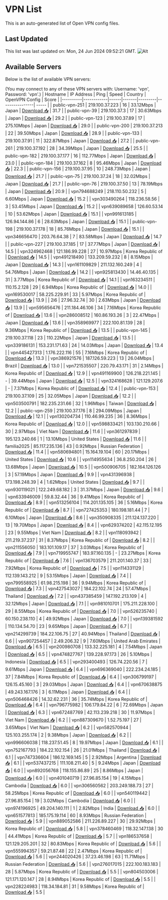 # VPN List

This is an auto-generated list of Open VPN config files.

## Last Updated

This list was last updated on: Mon, 24 Jun 2024 09:52:21 GMT.
![Alt](https://repobeats.axiom.co/api/embed/186b98318ef1479477931607c1ad7d823f12451f.svg "Repobeats analytics image")

## Available Servers

Below is the list of available VPN servers:

(You may connect to any of these VPN servers with: Username: 'vpn', Password: 'vpn'.)
| Hostname | IP Address | Ping | Speed | Country | OpenVPN Config | Score |
|----------|------------|------|-------|---------|----------------| ----- |
| public-vpn-251 | 219.100.37.223 | 16 | 33.12Mbps | Japan | [Download 📥](./configs/server_0_JP.ovpn) | 31.7 |
| public-vpn-39 | 219.100.37.3 | 17 | 30.63Mbps | Japan | [Download 📥](./configs/server_1_JP.ovpn) | 29.2 |
| public-vpn-123 | 219.100.37.89 | 17 | 275.10Mbps | Japan | [Download 📥](./configs/server_2_JP.ovpn) | 29.0 |
| public-vpn-200 | 219.100.37.213 | 22 | 39.50Mbps | Japan | [Download 📥](./configs/server_3_JP.ovpn) | 28.9 |
| public-vpn-133 | 219.100.37.91 | 11 | 322.87Mbps | Japan | [Download 📥](./configs/server_4_JP.ovpn) | 27.2 |
| public-vpn-261 | 219.100.37.192 | 28 | 34.39Mbps | Japan | [Download 📥](./configs/server_5_JP.ovpn) | 25.5 |
| public-vpn-182 | 219.100.37.177 | 16 | 112.77Mbps | Japan | [Download 📥](./configs/server_6_JP.ovpn) | 23.0 |
| public-vpn-184 | 219.100.37.162 | 8 | 95.46Mbps | Japan | [Download 📥](./configs/server_7_JP.ovpn) | 22.3 |
| public-vpn-156 | 219.100.37.95 | 10 | 248.73Mbps | Japan | [Download 📥](./configs/server_8_JP.ovpn) | 21.7 |
| public-vpn-75 | 219.100.37.24 | 18 | 32.02Mbps | Japan | [Download 📥](./configs/server_9_JP.ovpn) | 21.7 |
| public-vpn-76 | 219.100.37.50 | 13 | 78.19Mbps | Japan | [Download 📥](./configs/server_10_JP.ovpn) | 20.9 |
| vpn794688249 | 218.110.50.232 | 5 | 6.60Mbps | Japan | [Download 📥](./configs/server_11_JP.ovpn) | 15.2 |
| vpn303490264 | 118.236.58.56 | 3 | 53.45Mbps | Japan | [Download 📥](./configs/server_12_JP.ovpn) | 15.2 |
| vpn639089658 | 126.60.53.14 | 10 | 53.62Mbps | Japan | [Download 📥](./configs/server_13_JP.ovpn) | 15.1 |
| vpn991613185 | 126.94.144.86 | 6 | 28.63Mbps | Japan | [Download 📥](./configs/server_14_JP.ovpn) | 15.1 |
| public-vpn-198 | 219.100.37.178 | 18 | 85.76Mbps | Japan | [Download 📥](./configs/server_15_JP.ovpn) | 15.1 |
| vpn346656470 | 203.76.64.38 | 7 | 83.58Mbps | Japan | [Download 📥](./configs/server_16_JP.ovpn) | 14.7 |
| public-vpn-227 | 219.100.37.185 | 17 | 37.77Mbps | Japan | [Download 📥](./configs/server_17_JP.ovpn) | 14.5 |
| vpn324962468 | 121.186.99.228 | 27 | 10.97Mbps | Korea Republic of | [Download 📥](./configs/server_18_KR.ovpn) | 14.5 |
| vpn491218490 | 133.209.59.232 | 8 | 8.15Mbps | Japan | [Download 📥](./configs/server_19_JP.ovpn) | 14.3 |
| vpn161109829 | 211.132.160.249 | 4 | 54.76Mbps | Japan | [Download 📥](./configs/server_20_JP.ovpn) | 14.2 |
| vpn925813430 | 14.46.40.135 | 31 | 3.77Mbps | Korea Republic of | [Download 📥](./configs/server_21_KR.ovpn) | 14.1 |
| vpn163234511 | 110.15.2.128 | 29 | 6.94Mbps | Korea Republic of | [Download 📥](./configs/server_22_KR.ovpn) | 14.0 |
| vpn169530017 | 58.225.229.91 | 33 | 5.97Mbps | Korea Republic of | [Download 📥](./configs/server_23_KR.ovpn) | 13.9 |
| 2i6 | 27.96.32.74 | 30 | 2.63Mbps | Japan | [Download 📥](./configs/server_24_JP.ovpn) | 13.9 |
| vpn595656476 | 211.184.46.106 | 34 | 7.16Mbps | Korea Republic of | [Download 📥](./configs/server_25_KR.ovpn) | 13.6 |
| vpn286008512 | 160.86.193.26 | 3 | 22.47Mbps | Japan | [Download 📥](./configs/server_26_JP.ovpn) | 13.6 |
| vpn358969977 | 222.100.81.139 | 28 | 9.36Mbps | Korea Republic of | [Download 📥](./configs/server_27_KR.ovpn) | 13.5 |
| public-vpn-145 | 219.100.37.118 | 23 | 110.22Mbps | Japan | [Download 📥](./configs/server_28_JP.ovpn) | 13.5 |
| vpn339186131 | 153.231.171.63 | 24 | 14.03Mbps | Japan | [Download 📥](./configs/server_29_JP.ovpn) | 13.4 |
| vpn445427313 | 1.176.222.116 | 55 | 7.16Mbps | Korea Republic of | [Download 📥](./configs/server_30_KR.ovpn) | 13.3 |
| vpn386921576 | 187.126.59.223 | 13 | 26.04Mbps | Brazil | [Download 📥](./configs/server_31_BR.ovpn) | 13.0 |
| vpn721535507 | 220.79.43.171 | 31 | 2.14Mbps | Korea Republic of | [Download 📥](./configs/server_32_KR.ovpn) | 12.9 |
| vpn491169900 | 126.218.221.145 | - | 39.44Mbps | Japan | [Download 📥](./configs/server_33_JP.ovpn) | 12.5 |
| vpn324168628 | 121.129.207.6 | - | 7.37Mbps | Korea Republic of | [Download 📥](./configs/server_34_KR.ovpn) | 12.4 |
| public-vpn-153 | 219.100.37.109 | 25 | 32.05Mbps | Japan | [Download 📥](./configs/server_35_JP.ovpn) | 12.2 |
| vpn503500791 | 182.235.231.66 | 32 | 1.96Mbps | Taiwan | [Download 📥](./configs/server_36_TW.ovpn) | 12.2 |
| public-vpn-259 | 219.100.37.176 | 8 | 294.09Mbps | Japan | [Download 📥](./configs/server_37_JP.ovpn) | 12.1 |
| vpn130204734 | 110.46.99.235 | 36 | 8.36Mbps | Korea Republic of | [Download 📥](./configs/server_38_KR.ovpn) | 12.0 |
| vpn598833421 | 103.130.210.66 | 30 | 2.97Mbps | Viet Nam | [Download 📥](./configs/server_39_VN.ovpn) | 11.6 |
| vpn361297839 | 195.123.240.66 | 1 | 13.10Mbps | United States | [Download 📥](./configs/server_40_US.ovpn) | 11.6 |
| familia2025 | 85.117.235.136 | 43 | 0.92Mbps | Russian Federation | [Download 📥](./configs/server_41_RU.ovpn) | 11.4 |
| vpn580694801 | 15.164.19.104 | 60 | 20.17Mbps | United States | [Download 📥](./configs/server_42_US.ovpn) | 10.6 |
| vpn114955634 | 36.8.250.204 | 26 | 13.68Mbps | Japan | [Download 📥](./configs/server_43_JP.ovpn) | 10.5 |
| vpn500906705 | 182.164.126.126 | 3 | 57.19Mbps | Japan | [Download 📥](./configs/server_44_JP.ovpn) | 9.9 |
| vpn431396938 | 173.198.248.39 | 4 | 1.62Mbps | United States | [Download 📥](./configs/server_45_US.ovpn) | 9.7 |
| vpn930119021 | 122.249.68.182 | 3 | 31.37Mbps | Japan | [Download 📥](./configs/server_46_JP.ovpn) | 9.6 |
| vpn633946009 | 59.8.32.44 | 36 | 9.41Mbps | Korea Republic of | [Download 📥](./configs/server_47_KR.ovpn) | 8.9 |
| vpn513256104 | 114.201.135.105 | 36 | 5.16Mbps | Korea Republic of | [Download 📥](./configs/server_48_KR.ovpn) | 8.7 |
| vpn727425353 | 180.198.181.44 | 7 | 6.10Mbps | Japan | [Download 📥](./configs/server_49_JP.ovpn) | 8.6 |
| vpn350908335 | 211.124.137.220 | 13 | 19.70Mbps | Japan | [Download 📥](./configs/server_50_JP.ovpn) | 8.4 |
| vpn629374202 | 42.115.12.195 | 23 | 9.55Mbps | Viet Nam | [Download 📥](./configs/server_51_VN.ovpn) | 8.2 |
| vpn118093942 | 211.219.37.237 | 31 | 8.37Mbps | Korea Republic of | [Download 📥](./configs/server_52_KR.ovpn) | 8.2 |
| vpn211556050 | 183.101.109.17 | 37 | 3.03Mbps | Korea Republic of | [Download 📥](./configs/server_53_KR.ovpn) | 7.9 |
| vpn719955747 | 183.97.160.135 | - | 23.27Mbps | Korea Republic of | [Download 📥](./configs/server_54_KR.ovpn) | 7.6 |
| vpn136703579 | 211.201.140.37 | 33 | 7.92Mbps | Korea Republic of | [Download 📥](./configs/server_55_KR.ovpn) | 7.5 |
| vpn114331129 | 112.139.143.212 | 9 | 53.15Mbps | Japan | [Download 📥](./configs/server_56_JP.ovpn) | 7.4 |
| vpn799558925 | 61.98.215.198 | 36 | 9.94Mbps | Korea Republic of | [Download 📥](./configs/server_57_KR.ovpn) | 7.3 |
| vpn427543027 | 184.22.102.74 | 24 | 57.47Mbps | Thailand | [Download 📥](./configs/server_58_TH.ovpn) | 7.2 |
| vpn437385459 | 147.192.213.109 | 4 | 32.12Mbps | Japan | [Download 📥](./configs/server_59_JP.ovpn) | 7.1 |
| vpn981010701 | 175.211.228.100 | 29 | 8.55Mbps | Korea Republic of | [Download 📥](./configs/server_60_KR.ovpn) | 7.0 |
| vpn526235740 | 60.150.238.110 | 4 | 49.92Mbps | Japan | [Download 📥](./configs/server_61_JP.ovpn) | 7.0 |
| vpn139381592 | 110.134.54.70 | 23 | 9.65Mbps | Japan | [Download 📥](./configs/server_62_JP.ovpn) | 6.7 |
| vpn214299739 | 184.22.106.75 | 27 | 40.94Mbps | Thailand | [Download 📥](./configs/server_63_TH.ovpn) | 6.6 |
| vpn907254457 | 2.49.206.32 | 9 | 7.60Mbps | United Arab Emirates | [Download 📥](./configs/server_64_AE.ovpn) | 6.5 |
| vpn200980708 | 133.32.225.181 | 4 | 7.54Mbps | Japan | [Download 📥](./configs/server_65_JP.ovpn) | 6.5 |
| vpn474827767 | 139.228.97.173 | 26 | 5.10Mbps | Indonesia | [Download 📥](./configs/server_66_ID.ovpn) | 6.5 |
| vpn293400493 | 126.74.220.56 | 7 | 9.61Mbps | Japan | [Download 📥](./configs/server_67_JP.ovpn) | 6.4 |
| vpn696369040 | 222.234.24.185 | 37 | 7.84Mbps | Korea Republic of | [Download 📥](./configs/server_68_KR.ovpn) | 6.4 |
| vpn306799197 | 126.15.45.160 | 3 | 29.03Mbps | Japan | [Download 📥](./configs/server_69_JP.ovpn) | 6.4 |
| vpn670638875 | 49.243.167.176 | 3 | 6.11Mbps | Japan | [Download 📥](./configs/server_70_JP.ovpn) | 6.4 |
| vpn506468426 | 14.32.62.231 | 36 | 35.74Mbps | Korea Republic of | [Download 📥](./configs/server_71_KR.ovpn) | 6.4 |
| vpn796775982 | 106.179.84.22 | 6 | 72.69Mbps | Japan | [Download 📥](./configs/server_72_JP.ovpn) | 6.3 |
| vpn672487769 | 42.113.239.218 | 30 | 11.97Mbps | Viet Nam | [Download 📥](./configs/server_73_VN.ovpn) | 6.2 |
| vpn887309670 | 1.52.75.197 | 27 | 3.65Mbps | Viet Nam | [Download 📥](./configs/server_74_VN.ovpn) | 6.2 |
| vpn582570944 | 125.103.255.174 | 2 | 9.38Mbps | Japan | [Download 📥](./configs/server_75_JP.ovpn) | 6.2 |
| vpn996606038 | 118.237.51.45 | 8 | 19.97Mbps | Japan | [Download 📥](./configs/server_76_JP.ovpn) | 6.1 |
| vpn752167793 | 184.22.102.154 | 26 | 21.01Mbps | Thailand | [Download 📥](./configs/server_77_TH.ovpn) | 6.1 |
| vpn747336604 | 186.12.169.145 | 5 | 2.92Mbps | Argentina | [Download 📥](./configs/server_78_AR.ovpn) | 6.1 |
| vpn537437215 | 111.108.211.40 | 5 | 9.24Mbps | Japan | [Download 📥](./configs/server_79_JP.ovpn) | 6.0 |
| vpn892056768 | 118.155.86.89 | 25 | 8.86Mbps | Japan | [Download 📥](./configs/server_80_JP.ovpn) | 6.0 |
| vpn401040719 | 27.96.85.154 | 19 | 4.15Mbps | Cambodia | [Download 📥](./configs/server_81_KH.ovpn) | 6.0 |
| vpn306560562 | 203.249.188.73 | 27 | 58.25Mbps | Korea Republic of | [Download 📥](./configs/server_82_KR.ovpn) | 6.0 |
| vpn540119442 | 27.96.85.154 | 19 | 3.02Mbps | Cambodia | [Download 📥](./configs/server_83_KH.ovpn) | 6.0 |
| vpn974196925 | 49.204.140.111 | 1 | 2.82Mbps | India | [Download 📥](./configs/server_84_IN.ovpn) | 6.0 |
| vpn651577813 | 185.175.19.114 | 60 | 8.93Mbps | Russian Federation | [Download 📥](./configs/server_85_RU.ovpn) | 5.9 |
| vpn889052586 | 211.226.89.227 | 30 | 29.92Mbps | Korea Republic of | [Download 📥](./configs/server_86_KR.ovpn) | 5.8 |
| vpn378460469 | 118.32.147.138 | 30 | 44.41Mbps | Korea Republic of | [Download 📥](./configs/server_87_KR.ovpn) | 5.7 |
| vpn186537658 | 121.129.205.201 | 32 | 80.83Mbps | Korea Republic of | [Download 📥](./configs/server_88_KR.ovpn) | 5.6 |
| vpn555994357 | 59.21.87.48 | 22 | 2.47Mbps | Korea Republic of | [Download 📥](./configs/server_89_KR.ovpn) | 5.6 |
| vpn244020426 | 37.23.46.198 | 63 | 11.71Mbps | Russian Federation | [Download 📥](./configs/server_90_RU.ovpn) | 5.6 |
| vpn276017015 | 222.100.183.183 | 28 | 5.87Mbps | Korea Republic of | [Download 📥](./configs/server_91_KR.ovpn) | 5.5 |
| vpn804503006 | 121.171.120.147 | 28 | 8.94Mbps | Korea Republic of | [Download 📥](./configs/server_92_KR.ovpn) | 5.5 |
| vpn228224983 | 118.34.184.81 | 31 | 9.58Mbps | Korea Republic of | [Download 📥](./configs/server_93_KR.ovpn) | 5.5 |
